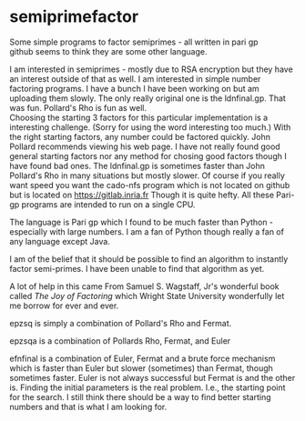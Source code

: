 # semiprimefactor
Some simple programs to factor semiprimes - all written in pari gp  
github seems to think they are some other language. 

I am interested in semiprimes - mostly due to RSA encryption but 
they have an interest outside of that as well.  I am interested
in simple number factoring programs.  I have a bunch I have been
working on but am uploading them slowly.  The only really original
one is the ldnfinal.gp. That was fun. Pollard's Rho is fun as well.  
Choosing the starting 3 factors for this particular implementation is a
interesting challenge. (Sorry for using the word interesting too
much.) With the right starting factors, any number could be factored
quickly. John Pollard recommends viewing his web page. I have not 
really found good general starting factors nor any method for chosing 
good factors though I have found bad ones. The ldnfinal.gp is 
sometimes faster than John Pollard's Rho in many situations but mostly 
slower. Of course if you really want speed you want the
cado-nfs program which is not located on github but is located
on https://gitlab.inria.fr  Though it is quite hefty. All these Pari-gp
programs are intended to run on a single CPU. 

The language is Pari gp which I found to be much faster than 
Python - especially with large numbers.  I am a fan of Python
though really a fan of any language except Java.

I am of the belief that it should be possible to find an algorithm
to instantly factor semi-primes. I have been unable to find that
algorithm as yet.

A lot of help in this came From Samuel S. Wagstaff, Jr's wonderful
book called _The Joy of Factoring_ which Wright State University
wonderfully let me borrow for ever and ever.

epzsq is simply a combination of Pollard's Rho and Fermat.

epzsqa is a combination of Pollards Rho, Fermat, and Euler

efnfinal is a combination of Euler, Fermat and a brute force mechanism 
   which is faster than Euler but slower (sometimes) than Fermat, though
   sometimes faster. Euler is not always successful but Fermat is and the 
   other is.  Finding the initial parameters is the real problem.  I.e., 
   the starting point for the search.  I still think there should be a
   way to find better starting numbers and that is what I am looking for.
   
   

